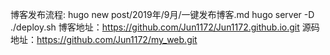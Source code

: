 博客发布流程:
hugo new post/2019年/9月/一键发布博客.md
hugo server -D
./deploy.sh
博客地址：https://github.com/Jun1172/Jun1172.github.io.git
源码地址：https://github.com/Jun1172/my_web.git